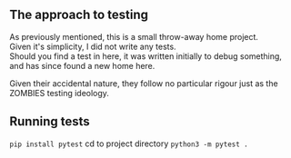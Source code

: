 ## The approach to testing

As previously mentioned, this is a small throw-away home project.  
Given it's simplicity, I did not write any tests.  
Should you find a test in here, it was written initially to debug something, and has since found a new home here.  

Given their accidental nature, they follow no particular rigour just as the ZOMBIES testing ideology.

## Running tests

`pip install pytest`
cd to project directory
`python3 -m pytest .`